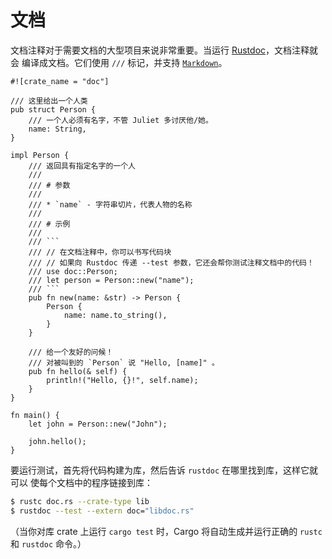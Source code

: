 # 文档

文档注释对于需要文档的大型项目来说非常重要。当运行 [Rustdoc][1]，文档注释就会
编译成文档。它们使用 `///` 标记，并支持 [`Markdown`][2]。

```rust,editable,ignore,mdbook-runnable
#![crate_name = "doc"]

/// 这里给出一个人类
pub struct Person {
    /// 一个人必须有名字，不管 Juliet 多讨厌他/她。
    name: String,
}

impl Person {
    /// 返回具有指定名字的一个人
    ///
    /// # 参数
    ///
    /// * `name` - 字符串切片，代表人物的名称
    ///
    /// # 示例
    ///
    /// ```
    /// // 在文档注释中，你可以书写代码块
    /// // 如果向 Rustdoc 传递 --test 参数，它还会帮你测试注释文档中的代码！
    /// use doc::Person;
    /// let person = Person::new("name");
    /// ```
    pub fn new(name: &str) -> Person {
        Person {
            name: name.to_string(),
        }
    }

    /// 给一个友好的问候！
    /// 对被叫到的 `Person` 说 "Hello, [name]" 。
    pub fn hello(& self) {
        println!("Hello, {}!", self.name);
    }
}

fn main() {
    let john = Person::new("John");

    john.hello();
}
```

要运行测试，首先将代码构建为库，然后告诉 `rustdoc` 在哪里找到库，这样它就可以
使每个文档中的程序链接到库：

```bash
$ rustc doc.rs --crate-type lib
$ rustdoc --test --extern doc="libdoc.rs"
```

（当你对库 crate 上运行 `cargo test` 时，Cargo 将自动生成并运行正确的 `rustc`
和 `rustdoc` 命令。）

[1]: http://doc.rust-lang.org/book/documentation.html
[2]: https://en.wikipedia.org/wiki/Markdown
